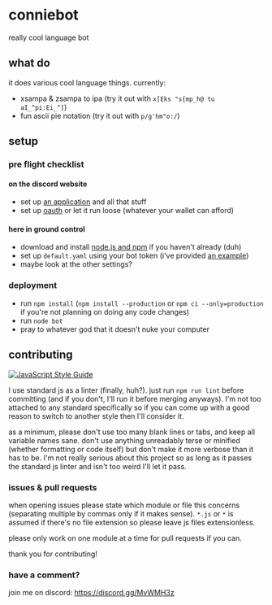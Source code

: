 # conniebot

really cool language bot

## what do

it does various cool language things. currently:

- xsampa & zsampa to ipa (try it out with `x[Eks "s{mp_h@ tu aI_^pi:Ei_^]`)
- fun ascii pie notation (try it out with `p/g'hm"o:/`)

## setup

### pre flight checklist

#### on the discord website

- set up [an application][application setup] and all that stuff
- set up [oauth][oauth docs] or let it run loose (whatever your wallet can
  afford)

#### here in ground control

- download and install [node.js and npm](https://nodejs.org/) if you haven't
  already (duh)
- set up `default.yaml` using your bot token (i've provided
  [an example](./config/default-example.yaml))
- maybe look at the other settings?

### deployment

- run `npm install` (`npm install --production` or `npm ci --only=production`
  if you're not planning on doing any code changes)
- run `node bot`
- pray to whatever god that it doesn't nuke your computer

## contributing

[![JavaScript Style Guide](https://img.shields.io/badge/code_style-standard-brightgreen.svg)](https://standardjs.com)

I use standard js as a linter (finally, huh?). just run `npm run lint` before
committing (and if you don't, I'll run it before merging anyways). I'm not too
attached to any standard specifically so if you can come up with a good reason
to switch to another style then I'll consider it.

as a minimum, please don't use too many blank lines or tabs, and keep all
variable names sane. don't use anything unreadably terse or minified (whether
formatting or code itself) but don't make it more verbose than it has to be.
I'm not really serious about this project so as long as it passes the standard
js linter and isn't too weird I'll let it pass.

### issues & pull requests

when opening issues please state which module or file this concerns (separating
multiple by commas only if it makes sense). `*.js` or `*` is assumed if there's
no file extension so please leave js files extensionless.

please only work on one module at a time for pull requests if you can.

thank you for contributing!

### have a comment?

join me on discord: https://discord.gg/MvWMH3z

[application setup]: https://github.com/reactiflux/discord-irc/wiki/Creating-a-discord-bot-&-getting-a-token
[oauth docs]: https://discordapp.com/developers/tools/oauth2-url-generator
